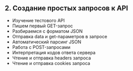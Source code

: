 ## 2. Создание простых запросов к API

- Изучение тестового API
- Пишем первый GET-запрос
- Разбираемся с форматом JSON
- Отправка data и get-параметров в запросе
- Автоматический парсинг JSON
- Работа с POST-запросами
- Интерпретация кодов ответа сервера
- Чтение и отправка headers запроса
- Чтение и отправка cookies запроса
